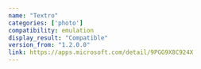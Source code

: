 ```yaml
---
name: "Textro"
categories: ['photo']
compatibility: emulation
display_result: "Compatible"
version_from: "1.2.0.0"
link: https://apps.microsoft.com/detail/9PGG9X8C924X
---
```

